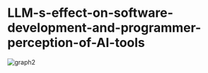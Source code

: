 # LLM-s-effect-on-software-development-and-programmer-perception-of-AI-tools
![graph2](https://github.com/user-attachments/assets/72b01403-9600-4efb-a2af-df9d215e9ba0)
